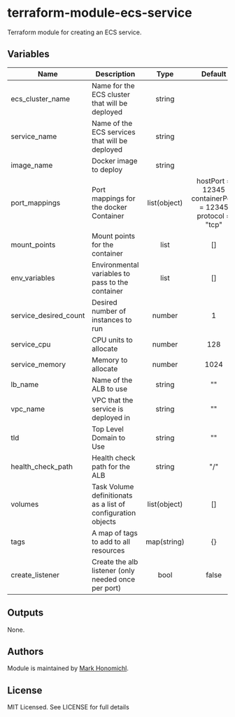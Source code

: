 # terraform-module-ecs-service
Terraform module for creating an ECS service.


## Variables
| Name | Description | Type | Default | Required |
|------|-------------|:----:|:-----:|:-----:|
| ecs_cluster_name | Name for the ECS cluster that will be deployed | string | | yes |
| service_name | Name of the ECS services that will be deployed | string | | yes |
| image_name | Docker image to deploy | string | | yes |
| port_mappings | Port mappings for the docker Container | list(object) | hostPort      = 12345 containerPort = 12345 protocol      = "tcp" | yes |
| mount_points | Mount points for the container | list | [] | no |
| env_variables | Environmental variables to pass to the container | list | [] | no |
service_desired_count | Desired number of instances to run | number | 1 | no |
| service_cpu | CPU units to allocate | number | 128 | no |
| service_memory | Memory to allocate | number | 1024 | no |
| lb_name | Name of the ALB to use | string | "" | no |
| vpc_name | VPC that the service is deployed in | string |  "" | no |
| tld | Top Level Domain to Use | string | "" | no |
| health_check_path | Health check path for the ALB | string | "/" | no |
| volumes | Task Volume definitionats as a list of configuration objects | list(object) | [] | no|
| tags | A map of tags to add to all resources | map(string) | {} | no |
|create_listener | Create the alb listener (only needed once per port) | bool | false | no |

## Outputs

None.

## Authors
Module is maintained by [Mark Honomichl](https://github.com/austincloudguru).

## License
MIT Licensed.  See LICENSE for full details
